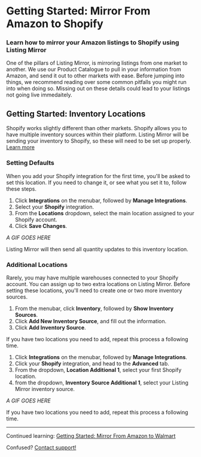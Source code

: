 # Getting Started: Mirror From Amazon to Shopify
### Learn how to mirror your Amazon listings to Shopify using Listing Mirror

One of the pillars of Listing Mirror, is mirroring listings from one market to another. We use our Product Catalogue to pull in your information from Amazon, and send it out to other markets with ease. Before jumping into things, we recommend reading over some common pitfalls you might run into when doing so. Missing out on these details could lead to your listings not going live immedaitely. 

## Getting Started: Inventory Locations

Shopify works slightly different than other markets. Shopify allows you to have multiple inventory sources within their platform. Listing Mirror will be sending your inventory to Shopify, so these will need to be set up properly. [Learn more](https://support.listingmirror.com/hc/en-us/articles/360045085192)

### Setting Defaults

When you add your Shopify integration for the first time, you'll be asked to set this location. If you need to change it, or see what you set it to, follow these steps.

1. Click **Integrations** on the menubar, followed by **Manage Integrations**. 
2. Select your **Shopify** integration.
3. From the **Locations** dropdown, select the main location assigned to your Shopify account.
4. Click **Save Changes**.

*A GIF GOES HERE*

Listing Mirror will then send all quantity updates to this inventory location.

### Additional Locations

Rarely, you may have multiple warehouses connected to your Shopify account. You can assign up to two extra locations on Listing Mirror.
Before setting these locations, you'll need to create one or two more inventory sources. 

1. From the menubar, click **Inventory**, followed by **Show Inventory Sources**.
2. Click **Add New Inventory Source**, and fill out the information.
3. Click **Add Inventory Source**.

If you have two locations you need to add, repeat this process a following time. 

1. Click **Integrations** on the menubar, followed by **Manage Integrations**. 
2. Click your **Shopify** integration, and head to the **Advanced** tab.
3. From the dropdown, **Location Additional 1**, select your first Shopify location.
4. from the dropdown, **Inventory Source Additional 1**, select your Listing Mirror inventory source. 

*A GIF GOES HERE*

If you have two locations you need to add, repeat this process a following time. 

***

Continued learning: [Getting Started: Mirror From Amazon to Walmart](amazon-to-etsy)

Confused? [Contact support!](https://support.listingmirror.com/hc/en-us/articles/360057441252)